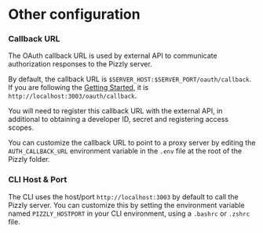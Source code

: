 # Other configuration

### Callback URL

The OAuth callback URL is used by external API to communicate authorization responses to the Pizzly server. 

By default, the callback URL is `$SERVER_HOST:$SERVER_PORT/oauth/callback`. If you are following the [Getting Started](getting-started.md), it is `http://localhost:3003/oauth/callback`. 

You will need to register this callback URL with the external API, in additional to obtaining a developer ID, secret and registering access scopes.

You can customize the callback URL to point to a proxy server by editing the `AUTH_CALLBACK_URL` environment variable in the `.env` file at the root of the Pizzly folder.

### CLI Host & Port

The CLI uses the host/port `http://localhost:3003` by default to call the Pizzly server. You can customize this by setting the environment variable named `PIZZLY_HOSTPORT` in your CLI environment, using a `.bashrc` or `.zshrc` file.
